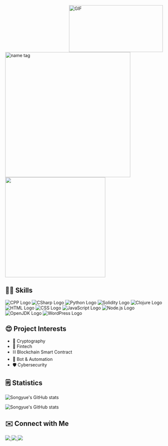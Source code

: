 <img align="right" alt="GIF" src="https://media2.giphy.com/media/3ohs7HdhQA4ffttvrO/giphy.gif" width=300 height=150px/>

<img alt="name tag" src="https://img.shields.io/badge/Hey! This is Songyue-339AF0?style=for-the-badge" width=400/>

<img src="https://img.shields.io/badge/Tech%20Enthusiast%20%7C%20Student-7600bc?style=for-the-badge" width=320/>

## 👨‍💻 Skills

![CPP Logo](https://img.shields.io/badge/C%2B%2B-00599C?style=for-the-badge&logo=c%2B%2B&logoColor=white)
![CSharp Logo](https://img.shields.io/badge/C%23-239120?style=for-the-badge&logo=c-sharp&logoColor=white)
![Python Logo](https://img.shields.io/badge/Python-FFD43B?style=for-the-badge&logo=python&logoColor=blue)
![Solidity Logo](https://img.shields.io/badge/Solidity-e6e6e6?style=for-the-badge&logo=solidity&logoColor=black)
![Clojure Logo](https://img.shields.io/badge/Clojure-5881D8?style=for-the-badge&logo=clojure&logoColor=white)
![HTML Logo](https://img.shields.io/badge/HTML5-E34F26?style=for-the-badge&logo=html5&logoColor=white)
![CSS Logo](https://img.shields.io/badge/CSS3-1572B6?style=for-the-badge&logo=css3&logoColor=white)
![JavaScript Logo](https://img.shields.io/badge/JavaScript-323330?style=for-the-badge&logo=javascript&logoColor=F7DF1E)
![Node.js Logo](https://img.shields.io/badge/Node.js-339933?style=for-the-badge&logo=nodedotjs&logoColor=white)
![OpenJDK Logo](https://img.shields.io/badge/OpenJDK-ED8B00?style=for-the-badge&logo=openjdk&logoColor=white)
![WordPress Logo](https://img.shields.io/badge/Wordpress-21759B?style=for-the-badge&logo=wordpress&logoColor=white)

## 😍 Project Interests

- 🔐 Cryptography
- 🏦 Fintech
- ⛓️ Blockchain Smart Contract
- 🤖 Bot & Automation
- 🛡️ Cybersecurity

## 🗒️ Statistics

![Songyue's GitHub stats](https://github-readme-stats-git-masterrstaa-rickstaa.vercel.app/api?username=songyuew&show_icons=true&theme=tokyonight)

![Songyue's GitHub stats](https://github-profile-summary-cards.vercel.app/api/cards/profile-details?username=songyuew&theme=tokyonight)

## ✉️ Connect with Me

<a href="https://www.linkedin.com/in/songyue-wang/">
    <img src="https://img.shields.io/badge/LinkedIn-0077B5?style=for-the-badge&logo=linkedin&logoColor=white">
</a>
<a href="mailto:songyuew@proton.me">
    <img src="https://img.shields.io/badge/ProtonMail-8B89CC?style=for-the-badge&logo=protonmail&logoColor=white">
</a>

<a href="./my_pk_cert.cer" download>
    <img src="https://img.shields.io/badge/Public Key Certificate-444?style=for-the-badge&logo=GNU Privacy Guard&logoColor=white">
</a>
